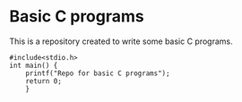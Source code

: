 # Basic C programs

This is a repository created to write some basic C programs.

```
#include<stdio.h>
int main() {
	printf("Repo for basic C programs");
	return 0;
	}
```
